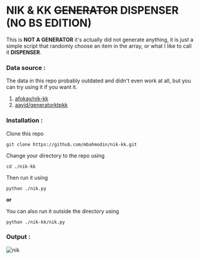 # NIK & KK ~~GENERATOR~~ DISPENSER (NO BS EDITION)

This is **NOT A GENERATOR** it's actually did not generate anything, it is just a simple script that randomly choose an item in the array, or what I like to call it **DISPENSER**.

### Data source :
The data in this repo probably outdated and didn't even work at all, but you can try using it if you want it.
1. [afokay/nik-kk][a]
2. [aayid/generatorktpkk][b]

### Installation :
Clone this repo
```shell
git clone https://github.com/mbahmodin/nik-kk.git
```
Change your directory to the repo using
```shell
cd ./nik-kk
```
Then run it using
```shell
python ./nik.py
```

**or**

You can also run it outside the directory using
```shell
python ./nik-kk/nik.py
```

### Output :
![nik](https://user-images.githubusercontent.com/85983303/123252540-97572680-d516-11eb-82cd-5b5db3458284.png)


[a]: https://github.com/afokay/nik-kk

[b]: https://github.com/aayid/generatorktpkk